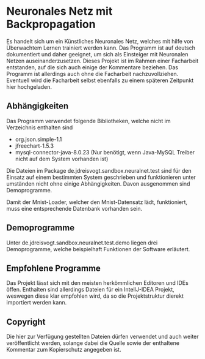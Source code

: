 # Neuronales Netz mit Backpropagation
Es handelt sich um ein Künstliches Neuronales Netz, welches mit hilfe von Überwachtem Lernen trainiert werden kann. 
Das Programm ist auf deutsch dokumentiert und daher geeignet, um sich als Einsteiger mit Neuronalen Netzen auseinanderzusetzen.
Dieses Projekt ist im Rahmen einer Facharbeit entstanden, auf die sich auch einige der Kommentare beziehen. Das Programm ist allerdings auch ohne die Facharbeit nachzuvollziehen. Eventuell wird die Facharbeit selbst ebenfalls zu einem späteren Zeitpunkt hier hochgeladen. 

## Abhängigkeiten
Das Programm verwendet folgende Bibliotheken, welche nicht im Verzeichnis enthalten sind
 - org.json.simple-1.1
 - jfreechart-1.5.3
 - mysql-connector-java-8.0.23 (Nur benötigt, wenn Java-MySQL Treiber nicht auf dem System vorhanden ist)

Die Dateien im Package de.jdreisvogt.sandbox.neuralnet.test sind für den Einsatz auf einem bestimmten System geschrieben und funktionieren unter umständen nicht ohne einige Abhängigkeiten. Davon ausgenommen sind Demoprogramme.

Damit der Mnist-Loader, welcher den Mnist-Datensatz lädt, funktioniert, muss eine entsprechende Datenbank vorhanden sein. 

## Demoprogramme
Unter de.jdreisvogt.sandbox.neuralnet.test.demo liegen drei Demoprogramme, welche beispielhaft Funktionen der Software erläutert. 

 
## Empfohlene Programme
Das Projekt lässt sich mit den meisten herkömmlichen Editoren und IDEs öffen. Enthalten sind allerdings Dateien für ein IntellJ-IDEA Projekt, weswegen diese klar empfohlen wird, da so die Projektstruktur dierekt importiert werden kann.

## Copyright
Die hier zur Verfügung gestellten Dateien dürfen verwendet und auch weiter veröffentlicht werden, solange dabei die Quelle sowie der enthaltene Kommentar zum Kopierschutz angegeben ist. 
